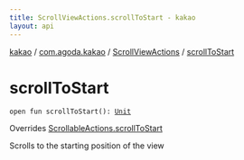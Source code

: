 ```yaml
---
title: ScrollViewActions.scrollToStart - kakao
layout: api
---
```


<div class='api-docs-breadcrumbs'><a href="../../index.html">kakao</a> / <a href="../index.html">com.agoda.kakao</a> / <a href="index.html">ScrollViewActions</a> / <a href=".">scrollToStart</a></div>

# scrollToStart

<div class="signature"><code><span class="keyword">open</span> <span class="keyword">fun </span><span class="identifier">scrollToStart</span><span class="symbol">(</span><span class="symbol">)</span><span class="symbol">: </span><a href="https://kotlinlang.org/api/latest/jvm/stdlib/kotlin/-unit/index.html"><span class="identifier">Unit</span></a></code></div>

Overrides <a href="../-scrollable-actions/scroll-to-start.html">ScrollableActions.scrollToStart</a>

Scrolls to the starting position of the view

